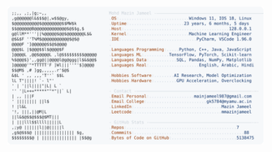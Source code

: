 <picture>
  <source srcset="https://raw.githubusercontent.com/mmazinjameel/mmazinjameel/main/dark_mode.svg?v=1746900735" media="(prefers-color-scheme: dark)">
  <img src="https://raw.githubusercontent.com/mmazinjameel/mmazinjameel/main/light_mode.svg?v=1746900735">
</picture>

